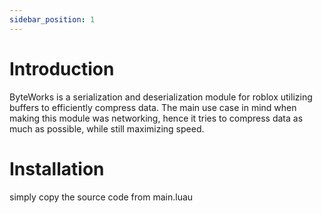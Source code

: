 ```yaml
---
sidebar_position: 1
---
```

# Introduction
ByteWorks is a serialization and deserialization module for roblox utilizing buffers to efficiently compress data. The main use case in mind when making this module was networking, hence it tries to compress data as much as possible, while still maximizing speed.

# Installation
simply copy the source code from main.luau
